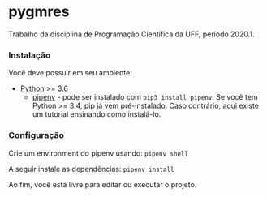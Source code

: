 # pygmres
Trabalho da disciplina de Programação Científica da UFF, período 2020.1.

### Instalação
Você deve possuir em seu ambiente:

* [Python](https://www.python.org/downloads/) >= [3.6](https://www.python.org/downloads/release/python-360/)
    * [pipenv](https://pypi.org/project/pipenv/) - pode ser instalado com ```pip3 install pipenv```. Se você tem Python >= 3.4, pip já vem pré-instalado. 
    Caso contrário, [aqui](https://pip.pypa.io/en/stable/installing/) existe um tutorial ensinando como instalá-lo.

### Configuração
Crie um environment do pipenv usando:
```pipenv shell```

A seguir instale as dependências:
```pipenv install```

Ao fim, você está livre para editar ou executar o projeto.
